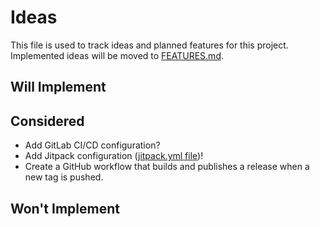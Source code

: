 # Ideas

This file is used to track ideas and planned features for this project. Implemented ideas will be moved to [FEATURES.md](./docs/FEATURES.md).

## Will Implement

## Considered

- Add GitLab CI/CD configuration?
- Add Jitpack configuration ([jitpack.yml file](./jitpack.yml))!
- Create a GitHub workflow that builds and publishes a release when a new tag is pushed.

## Won't Implement
